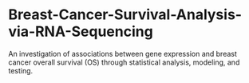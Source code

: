 # Breast-Cancer-Survival-Analysis-via-RNA-Sequencing
An investigation of associations between gene expression and breast cancer overall survival (OS) through statistical analysis, modeling, and testing.
